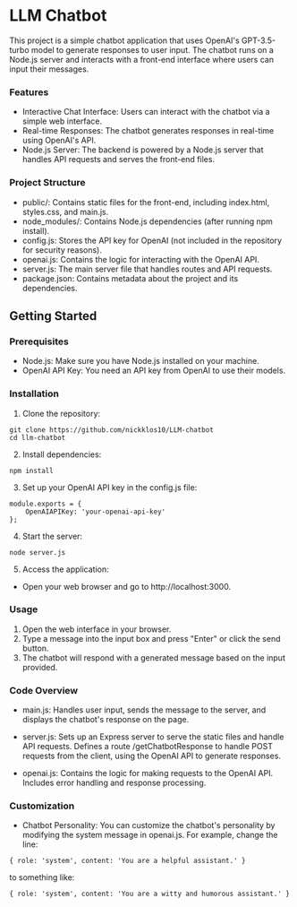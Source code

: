 # LLM Chatbot

This project is a simple chatbot application that uses OpenAI's GPT-3.5-turbo model to generate responses to user input. The chatbot runs on a Node.js server and interacts with a front-end interface where users can input their messages.


### Features

* Interactive Chat Interface: Users can interact with the chatbot via a simple web interface.
* Real-time Responses: The chatbot generates responses in real-time using OpenAI's API.
* Node.js Server: The backend is powered by a Node.js server that handles API requests and serves the front-end files.


### Project Structure

* public/: Contains static files for the front-end, including index.html, styles.css, and main.js.
* node_modules/: Contains Node.js dependencies (after running npm install).
* config.js: Stores the API key for OpenAI (not included in the repository for security reasons).
* openai.js: Contains the logic for interacting with the OpenAI API.
* server.js: The main server file that handles routes and API requests.
* package.json: Contains metadata about the project and its dependencies.


## Getting Started
### Prerequisites

* Node.js: Make sure you have Node.js installed on your machine.
* OpenAI API Key: You need an API key from OpenAI to use their models.

### Installation

1. Clone the repository:
```
git clone https://github.com/nickklos10/LLM-chatbot
cd llm-chatbot
```
2. Install dependencies:
```
npm install
```
3. Set up your OpenAI API key in the config.js file:
```
module.exports = {
    OpenAIAPIKey: 'your-openai-api-key'
};
```
4. Start the server:
```
node server.js
```
5. Access the application:
* Open your web browser and go to http://localhost:3000.

### Usage

1. Open the web interface in your browser.
2. Type a message into the input box and press "Enter" or click the send button.
3. The chatbot will respond with a generated message based on the input provided.

### Code Overview

* main.js:
Handles user input, sends the message to the server, and displays the chatbot's response on the page.

* server.js:
Sets up an Express server to serve the static files and handle API requests.
Defines a route /getChatbotResponse to handle POST requests from the client, using the OpenAI API to generate responses.

* openai.js:
Contains the logic for making requests to the OpenAI API.
Includes error handling and response processing.

### Customization

* Chatbot Personality: You can customize the chatbot's personality by modifying the system message in openai.js. For example, change the line:
```
{ role: 'system', content: 'You are a helpful assistant.' }
```
to something like:
```
{ role: 'system', content: 'You are a witty and humorous assistant.' }
```

   
